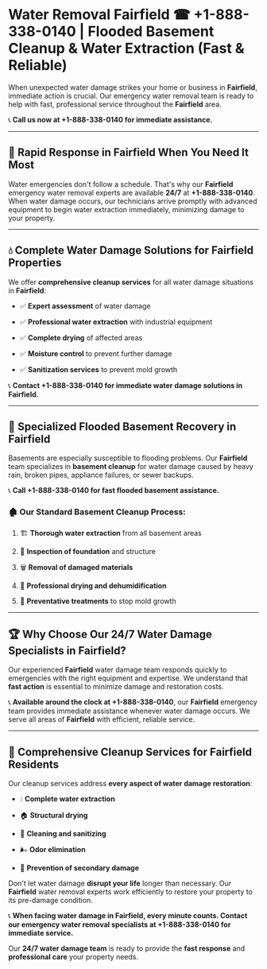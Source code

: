 # Water Removal Fairfield ☎ +1-888-338-0140 | Flooded Basement Cleanup & Water Extraction (Fast & Reliable)

When unexpected water damage strikes your home or business in **Fairfield**, immediate action is crucial. Our emergency water removal team is ready to help with fast, professional service throughout the **Fairfield** area. 

📞 **Call us now at +1-888-338-0140 for immediate assistance.**
---
## 🚀 Rapid Response in Fairfield When You Need It Most
Water emergencies don't follow a schedule. That's why our **Fairfield** emergency water removal experts are available **24/7** at **+1-888-338-0140**. When water damage occurs, our technicians arrive promptly with advanced equipment to begin water extraction immediately, minimizing damage to your property.
---
## 💧 Complete Water Damage Solutions for Fairfield Properties
We offer **comprehensive cleanup services** for all water damage situations in **Fairfield**:
- ✅ **Expert assessment** of water damage  
- ✅ **Professional water extraction** with industrial equipment  
- ✅ **Complete drying** of affected areas  
- ✅ **Moisture control** to prevent further damage  
- ✅ **Sanitization services** to prevent mold growth  
📞 **Contact +1-888-338-0140 for immediate water damage solutions in Fairfield.**
---
## 🌊 Specialized Flooded Basement Recovery in Fairfield
Basements are especially susceptible to flooding problems. Our **Fairfield** team specializes in **basement cleanup** for water damage caused by heavy rain, broken pipes, appliance failures, or sewer backups. 
📞 **Call +1-888-338-0140 for fast flooded basement assistance.**
### 🏚️ Our Standard Basement Cleanup Process:
1. 🏗️ **Thorough water extraction** from all basement areas  
2. 🔎 **Inspection of foundation** and structure  
3. 🗑️ **Removal of damaged materials**  
4. 💨 **Professional drying and dehumidification**  
5. 🚫 **Preventative treatments** to stop mold growth  
---
## 🏆 Why Choose Our 24/7 Water Damage Specialists in Fairfield?
Our experienced **Fairfield** water damage team responds quickly to emergencies with the right equipment and expertise. We understand that **fast action** is essential to minimize damage and restoration costs.
📞 **Available around the clock at +1-888-338-0140**, our **Fairfield** emergency team provides immediate assistance whenever water damage occurs. We serve all areas of **Fairfield** with efficient, reliable service.
---
## 🧹 Comprehensive Cleanup Services for Fairfield Residents
Our cleanup services address **every aspect of water damage restoration**:
- 💧 **Complete water extraction**  
- 🏠 **Structural drying**  
- 🧼 **Cleaning and sanitizing**  
- 🌬️ **Odor elimination**  
- 🚫 **Prevention of secondary damage**  
Don't let water damage **disrupt your life** longer than necessary. Our **Fairfield** water removal experts work efficiently to restore your property to its pre-damage condition.
📞 **When facing water damage in Fairfield, every minute counts. Contact our emergency water removal specialists at +1-888-338-0140 for immediate service.**
Our **24/7 water damage team** is ready to provide the **fast response** and **professional care** your property needs.
